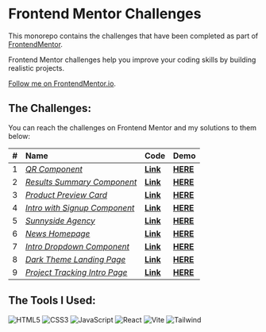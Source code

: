 # Frontend Mentor Challenges

This monorepo contains the challenges that have been completed as part of [FrontendMentor](https://www.frontendmentor.io/challenges).

Frontend Mentor challenges help you improve your coding skills by building realistic projects.

[Follow me on FrontendMentor.io](https://www.frontendmentor.io/profile/IanLuong).

## The Challenges:

You can reach the challenges on Frontend Mentor and my solutions to them below:

| #   | Name                                                                                                                                 | Code                                                                                                         | Demo                                                                 |
| :-- | :----------------------------------------------------------------------------------------------------------------------------------- | :----------------------------------------------------------------------------------------------------------- | :------------------------------------------------------------------- |
| 1   | [_QR Component_](https://www.frontendmentor.io/challenges/qr-code-component-iux_sIO_H)                                               | [**Link**](https://github.com/IanLuong/frontend-mentor-challenges/tree/main/1-qr-code-component)             | [**HERE**](https://ianluong-qr-code-component.netlify.app/)          |
| 2   | [_Results Summary Component_](https://www.frontendmentor.io/challenges/product-preview-card-component-GO7UmttRfa)                    | [**Link**](https://github.com/IanLuong/frontend-mentor-challenges/tree/main/2-results-summary-component)     | [**HERE**](https://ianluong-results-summary-component.netlify.app/)  |
| 3   | [_Product Preview Card_](https://www.frontendmentor.io/challenges/product-preview-card-component-GO7UmttRfa/)                        | [**Link**](https://github.com/IanLuong/frontend-mentor-challenges/tree/main/3-product-preview-card)          | [**HERE**](https://ianluong-product-preview-card.netlify.app/)       |
| 4   | [_Intro with Signup Component_](https://www.frontendmentor.io/challenges/intro-component-with-signup-form-5cf91bd49edda32581d28fd1/) | [**Link**](https://github.com/IanLuong/frontend-mentor-challenges/tree/main/4-intro-with-signup-component)   | [**HERE**](https://ianluong-intro-with-signup-component.netlify.app) |
| 5   | [_Sunnyside Agency_](https://www.frontendmentor.io/challenges/sunnyside-agency-landing-page-7yVs3B6ef/)                              | [**Link**](https://github.com/IanLuong/frontend-mentor-challenges/tree/main/5-sunnyside-agency)              | [**HERE**](https://ianluong-sunnyside-agency.netlify.app)            |
| 6   | [_News Homepage_](https://www.frontendmentor.io/challenges/news-homepage-H6SWTa1MFl/)                                                | [**Link**](https://github.com/IanLuong/frontend-mentor-challenges/tree/main/6-news-hompage)                  | [**HERE**](https://ianluong-news-hompage.netlify.app)                |
| 7   | [_Intro Dropdown Component_](https://www.frontendmentor.io/challenges/intro-section-with-dropdown-navigation-ryaPetHE5/)             | [**Link**](https://github.com/IanLuong/frontend-mentor-challenges/tree/main/7-intro-with-dropdown-component) | [**HERE**](https://ianluong-intro-with-dropdown.netlify.app)         |
| 8   | [_Dark Theme Landing Page_](https://www.frontendmentor.io/challenges/fylo-dark-theme-landing-page-5ca5f2d21e82137ec91a50fd/)         | [**Link**](https://github.com/IanLuong/frontend-mentor-challenges/tree/main/8-dark-theme-landing-page)       | [**HERE**](https://ianluong-dark-theme-landing-page.netlify.app/)    |
| 9   | [_Project Tracking Intro Page_](https://www.frontendmentor.io/challenges/project-tracking-intro-component-5d289097500fcb331a67d80e)  | [**Link**](https://github.com/IanLuong/frontend-mentor-challenges/tree/main/9-project-tracking-intro)        | [**HERE**](https://ianluong-project-tracking-intro.netlify.app/)     |

## The Tools I Used:

<p>
<img src="https://img.shields.io/badge/-HTML5-E34F26?style=for-the-badge&logo=html5&logoColor=white" alt="HTML5"/>
<img src="https://img.shields.io/badge/-CSS3-1572B6?style=for-the-badge&logo=css3" alt="CSS3"/>
<img src="https://img.shields.io/badge/Javascript-F7DF1E.svg?style=for-the-badge&logo=javascript&logoColor=black" alt="JavaScript"/>
<img src="https://img.shields.io/badge/-React-%23404d59?style=for-the-badge&logo=react" alt="React"/>
<img src="https://img.shields.io/badge/-Vite-191970?style=for-the-badge&logo=vite" alt="Vite"/>
<img src="https://img.shields.io/badge/-Tailwind_CSS-38B2AC?style=for-the-badge&logo=tailwind-css&logoColor=white" alt="Tailwind"/>
</p>
